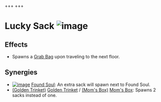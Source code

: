 +++
+++

 # Lucky Sack ![image](/image/Lucky_Sack.png) 

Effects
---------


* Spawns a [Grab Bag](/wiki/Grab_Bag "Grab Bag") upon traveling to the next floor.


Synergies
-----------


* [![image](/image/Found_Soul.png)](/wiki/Found_Soul "Found Soul") [Found Soul](/wiki/Found_Soul "Found Soul"): An extra sack will spawn next to Found Soul.
* [(Golden Trinket)](/wiki/Golden_Trinket "Golden Trinket") [Golden Trinket](/wiki/Golden_Trinket "Golden Trinket") / [(Mom's Box)](/wiki/Mom%27s_Box "Mom's Box") [Mom's Box](/wiki/Mom%27s_Box "Mom's Box"): Spawns 2 sacks instead of one.


